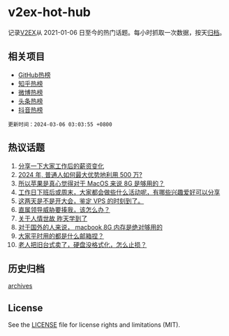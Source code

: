 # v2ex-hot-hub

 记录[V2EX](https://www.v2ex.com/)从 2021-01-06 日至今的热门话题。每小时抓取一次数据，按天[归档](archives)。
 
 ## 相关项目

- [GitHub热榜](https://github.com/snaildev/github-hot-hub)
- [知乎热榜](https://github.com/snaildev/zhihu-hot-hub)
- [微博热榜](https://github.com/snaildev/weibo-hot-hub)
- [头条热榜](https://github.com/snaildev/toutiao-hot-hub)
- [抖音热榜](https://github.com/snaildev/douyin-hot-hub)


 `更新时间：2024-03-06 03:03:55 +0800`

## 热议话题

1. [分享一下大家工作后的薪资变化](https://www.v2ex.com/t/1020638)
1. [2024 年, 普通人如何最大优势地利用 500 万?](https://www.v2ex.com/t/1020639)
1. [所以苹果是真心觉得对于 MacOS 来说 8G 是够用的？](https://www.v2ex.com/t/1020625)
1. [工作日下班后或周末，大家都会做些什么活动呢，有哪些兴趣爱好可以分享](https://www.v2ex.com/t/1020637)
1. [这两天是不是开大会，鉴定 VPS 的时刻到了。](https://www.v2ex.com/t/1020683)
1. [直属领导威胁要揍我，该怎么办？](https://www.v2ex.com/t/1020754)
1. [关于人情世故 昨天学到了](https://www.v2ex.com/t/1020645)
1. [对于国外的人来说， macbook 8G 内存是绝对够用的](https://www.v2ex.com/t/1020715)
1. [大家平时用的都是什么邮箱捏？](https://www.v2ex.com/t/1020706)
1. [老人把旧台式卖了，硬盘没格式化，怎么止损？](https://www.v2ex.com/t/1020733)

## 历史归档

[archives](archives)

## License

See the [LICENSE](LICENSE) file for license rights and limitations (MIT).
